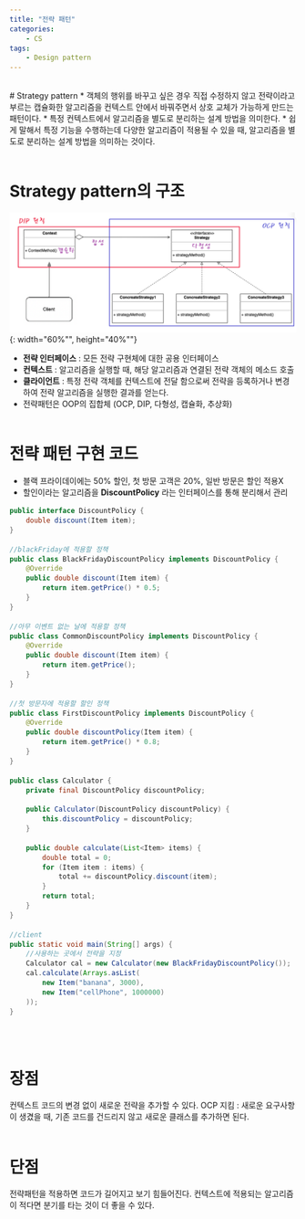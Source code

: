 ```yaml
---
title: "전략 패턴"
categories: 
    - CS
tags:
    - Design pattern
---
```


<br>
# Strategy pattern
* 객체의 행위를 바꾸고 싶은 경우 직접 수정하지 않고 전략이라고 부르는 캡슐화한 알고리즘을 컨텍스트 안에서 바꿔주면서 상호 교체가 가능하게 만드는 패턴이다.
* 특정 컨텍스트에서 알고리즘을 별도로 분리하는 설계 방법을 의미한다.
* 쉽게 말해서 특정 기능을 수행하는데 다양한 알고리즘이 적용될 수 있을 때, 알고리즘을 별도로 분리하는 설계 방법을 의미하는 것이다. <br><br>

# Strategy pattern의 구조 <br>

![img1](/assets/images/12_1.png){: width="60%"", height="40%""} <br>

* **전략 인터페이스** : 모든 전략 구현체에 대한 공용 인터페이스
* **컨텍스트** : 알고리즘을 실행할 때, 해당 알고리즘과 연결된 전략 객체의 메소드 호출
* **클라이언트** : 특정 전략 객체를 컨텍스트에 전달 함으로써 전략을 등록하거나 변경하여 전략 알고리즘을 실행한 결과를 얻는다.
* 전략패턴은 OOP의 집합체 (OCP, DIP, 다형성, 캡슐화, 추상화) <br><br>


# 전략 패턴 구현 코드
* 블랙 프라이데이에는 50% 할인, 첫 방문 고객은 20%, 일반 방문은 할인 적용X
* 할인이라는 알고리즘을 **DiscountPolicy** 라는 인터페이스를 통해 분리해서 관리

~~~java
public interface DiscountPolicy {
    double discount(Item item);
}

//blackFriday에 적용할 정책
public class BlackFridayDiscountPolicy implements DiscountPolicy {
    @Override
    public double discount(Item item) {
        return item.getPrice() * 0.5;
    }
}

//아무 이벤트 없는 날에 적용할 정책
public class CommonDiscountPolicy implements DiscountPolicy {
    @Override
    public double discount(Item item) {
        return item.getPrice();
    }
}

//첫 방문자에 적용할 할인 정책
public class FirstDiscountPolicy implements DiscountPolicy {
    @Override
    public double discountPolicy(Item item) {
        return item.getPrice() * 0.8;
    }
}

public class Calculator {
    private final DiscountPolicy discountPolicy;

    public Calculator(DiscountPolicy discountPolicy) {
        this.discountPolicy = discountPolicy;
    }

    public double calculate(List<Item> items) {
        double total = 0;
        for (Item item : items) {
            total += discountPolicy.discount(item);
        }
        return total;
    }
}

//client
public static void main(String[] args) {
    //사용하는 곳에서 전략을 지정
    Calculator cal = new Calculator(new BlackFridayDiscountPolicy());
    cal.calculate(Arrays.asList(
        new Item("banana", 3000),
        new Item("cellPhone", 1000000)
    ));
}
~~~
<br><br>

# **장점** 
컨텍스트 코드의 변경 없이 새로운 전략을 추가할 수 있다. 
OCP 지킴 : 새로운 요구사항이 생겼을 때, 기존 코드를 건드리지 않고 새로운 클래스를 추가하면 된다. <br><br>

# **단점**
전략패턴을 적용하면 코드가 길어지고 보기 힘들어진다. 
컨텍스트에 적용되는 알고리즘이 적다면 분기를 타는 것이 더 좋을 수 있다.






